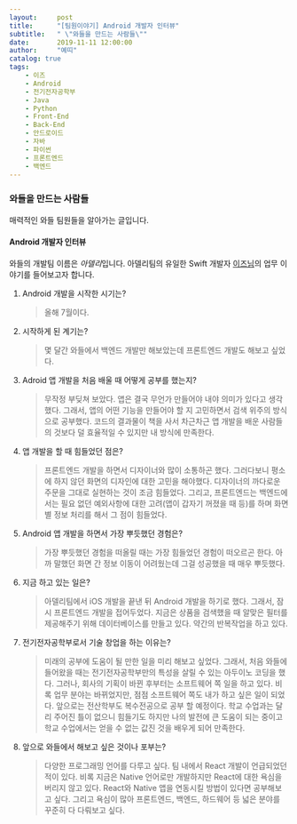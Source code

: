 ```yaml
---
layout:     post
title:      "[팀원이야기] Android 개발자 인터뷰"
subtitle:   " \"와들을 만드는 사람들\""
date:       2019-11-11 12:00:00
author:     "예띠"
catalog: true
tags:
    - 이즈
    - Android
    - 전기전자공학부
    - Java
    - Python
    - Front-End
    - Back-End
    - 안드로이드
    - 자바
    - 파이썬
    - 프론트엔드
    - 백엔드
---
```


### 와들을 만드는 사람들

매력적인 와들 팀원들을 알아가는 글입니다.

#### Android 개발자 인터뷰
와들의 개발팀 이름은 *아델리*입니다. 아델리팀의 유일한 Swift 개발자 [이즈님](mailto:jungeun@waddlelab.com)의 업무 이야기를 들어보고자 합니다.  

1.	Android 개발을 시작한 시기는?
    > 올해 7월이다.

2.	시작하게 된 계기는?
    > 몇 달간 와들에서 백엔드 개발만 해보았는데 프론트엔드 개발도 해보고 싶었다.

3.	Adroid 앱 개발을 처음 배울 때 어떻게 공부를 했는지?
    > 무작정 부딪쳐 보았다. 앱은 결국 무언가 만들어야 내야 의미가 있다고 생각했다. 그래서, 앱의 어떤 기능을 만들어야 할 지 고민하면서 검색 위주의 방식으로 공부했다. 코드의 결과물이 책을 사서 차근차근 앱 개발을 배운 사람들의 것보다 덜 효율적일 수 있지만 내 방식에 만족한다.

4.	앱 개발을 할 때 힘들었던 점은?
    > 프론트엔드 개발을 하면서 디자이너와 많이 소통하곤 했다. 그러다보니 평소에 하지 않던 화면의 디자인에 대한 고민을 해야했다. 디자이너의 까다로운 주문을 그대로 실현하는 것이 조금 힘들었다. 그리고, 프론트엔드는 백엔드에서는 필요 없던 예외사항에 대한 고려(앱이 갑자기 꺼졌을 때 등)를 하며 화면 별 정보 처리를 해서 그 점이 힘들었다.

5. Android 앱 개발을 하면서 가장 뿌듯했던 경험은?
    > 가장 뿌듯했던 경험을 떠올릴 때는 가장 힘들었던 경험이 떠오르곤 한다. 아까 말했던 화면 간 정보 이동이 어려웠는데 그걸 성공했을 때 매우 뿌듯했다.

6.	지금 하고 있는 일은?
    > 아델리팀에서 iOS 개발을 끝낸 뒤 Android 개발을 하기로 했다. 그래서, 잠시 프론트엔드 개발을 접어두었다. 지금은 상품을 검색했을 때 알맞은 필터를 제공해주기 위해 데이터베이스를 만들고 있다. 약간의 반복작업을 하고 있다.

7.	전기전자공학부로서 기술 창업을 하는 이유는?
    > 미래의 공부에 도움이 될 만한 일을 미리 해보고 싶었다. 그래서, 처음 와들에 들어왔을 때는 전기전자공학부만의 특성을 살릴 수 있는 아두이노 코딩을 했다. 그러나, 회사의 기획이 바뀐 후부터는 소프트웨어 쪽 일을 하고 있다. 비록 업무 분야는 바뀌었지만, 점점 소프트웨어 쪽도 내가 하고 싶은 일이 되었다. 앞으로는 전산학부도 복수전공으로 공부 할 예정이다. 학교 수업과는 달리 주어진 틀이 없으니 힘들기도 하지만 나의 발전에 큰 도움이 되는 중이고 학교 수업에서는 얻을 수 없는 값진 것을 배우게 되어 만족한다.

8.	앞으로 와들에서 해보고 싶은 것이나 포부는?
    > 다양한 프로그래밍 언어를 다루고 싶다. 팀 내에서 React 개발이 언급되었던 적이 있다. 비록 지금은 Native 언어로만 개발하지만 React에 대한 욕심을 버리지 않고 있다. React와 Native 앱을 연동시킬 방법이 있다면 공부해보고 싶다. 그리고 욕심이 많아 프론트엔드, 백엔드, 하드웨어 등 넓은 분야를 꾸준히 다 다뤄보고 싶다.
